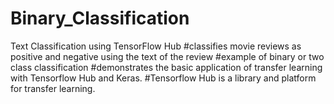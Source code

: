 # Binary_Classification
Text Classification using TensorFlow Hub
#classifies movie reviews as positive and negative using the text of the review
#example of binary or two class classification
#demonstrates the basic application of transfer learning with Tensorflow Hub and Keras.
#Tensorflow Hub is a library and platform for transfer learning.

